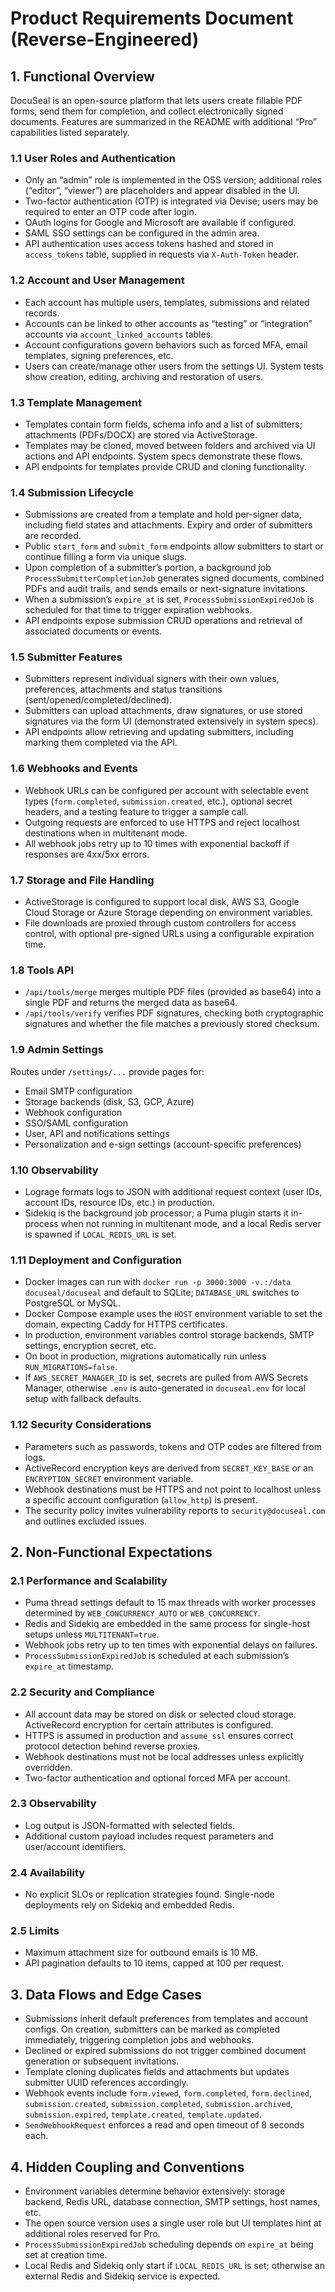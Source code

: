 # Product Requirements Document (Reverse-Engineered)

## 1. Functional Overview

DocuSeal is an open-source platform that lets users create fillable PDF forms, send them for completion, and collect electronically signed documents. Features are summarized in the README with additional “Pro” capabilities listed separately.

### 1.1 User Roles and Authentication
- Only an “admin” role is implemented in the OSS version; additional roles (“editor”, “viewer”) are placeholders and appear disabled in the UI.
- Two-factor authentication (OTP) is integrated via Devise; users may be required to enter an OTP code after login.
- OAuth logins for Google and Microsoft are available if configured.
- SAML SSO settings can be configured in the admin area.
- API authentication uses access tokens hashed and stored in `access_tokens` table, supplied in requests via `X-Auth-Token` header.

### 1.2 Account and User Management
- Each account has multiple users, templates, submissions and related records.
- Accounts can be linked to other accounts as “testing” or “integration” accounts via `account_linked_accounts` tables.
- Account configurations govern behaviors such as forced MFA, email templates, signing preferences, etc.
- Users can create/manage other users from the settings UI. System tests show creation, editing, archiving and restoration of users.

### 1.3 Template Management
- Templates contain form fields, schema info and a list of submitters; attachments (PDFs/DOCX) are stored via ActiveStorage.
- Templates may be cloned, moved between folders and archived via UI actions and API endpoints. System specs demonstrate these flows.
- API endpoints for templates provide CRUD and cloning functionality.

### 1.4 Submission Lifecycle
- Submissions are created from a template and hold per-signer data, including field states and attachments. Expiry and order of submitters are recorded.
- Public `start_form` and `submit_form` endpoints allow submitters to start or continue filling a form via unique slugs.
- Upon completion of a submitter’s portion, a background job `ProcessSubmitterCompletionJob` generates signed documents, combined PDFs and audit trails, and sends emails or next-signature invitations.
- When a submission’s `expire_at` is set, `ProcessSubmissionExpiredJob` is scheduled for that time to trigger expiration webhooks.
- API endpoints expose submission CRUD operations and retrieval of associated documents or events.

### 1.5 Submitter Features
- Submitters represent individual signers with their own values, preferences, attachments and status transitions (sent/opened/completed/declined).
- Submitters can upload attachments, draw signatures, or use stored signatures via the form UI (demonstrated extensively in system specs).
- API endpoints allow retrieving and updating submitters, including marking them completed via the API.

### 1.6 Webhooks and Events
- Webhook URLs can be configured per account with selectable event types (`form.completed`, `submission.created`, etc.), optional secret headers, and a testing feature to trigger a sample call.
- Outgoing requests are enforced to use HTTPS and reject localhost destinations when in multitenant mode.
- All webhook jobs retry up to 10 times with exponential backoff if responses are 4xx/5xx errors.

### 1.7 Storage and File Handling
- ActiveStorage is configured to support local disk, AWS S3, Google Cloud Storage or Azure Storage depending on environment variables.
- File downloads are proxied through custom controllers for access control, with optional pre-signed URLs using a configurable expiration time.

### 1.8 Tools API
- `/api/tools/merge` merges multiple PDF files (provided as base64) into a single PDF and returns the merged data as base64.
- `/api/tools/verify` verifies PDF signatures, checking both cryptographic signatures and whether the file matches a previously stored checksum.

### 1.9 Admin Settings
Routes under `/settings/...` provide pages for:
- Email SMTP configuration
- Storage backends (disk, S3, GCP, Azure)
- Webhook configuration
- SSO/SAML configuration
- User, API and notifications settings
- Personalization and e-sign settings (account-specific preferences)

### 1.10 Observability
- Lograge formats logs to JSON with additional request context (user IDs, account IDs, resource IDs, etc.) in production.
- Sidekiq is the background job processor; a Puma plugin starts it in-process when not running in multitenant mode, and a local Redis server is spawned if `LOCAL_REDIS_URL` is set.

### 1.11 Deployment and Configuration
- Docker images can run with `docker run -p 3000:3000 -v.:/data docuseal/docuseal` and default to SQLite; `DATABASE_URL` switches to PostgreSQL or MySQL.
- Docker Compose example uses the `HOST` environment variable to set the domain, expecting Caddy for HTTPS certificates.
- In production, environment variables control storage backends, SMTP settings, encryption secret, etc.
- On boot in production, migrations automatically run unless `RUN_MIGRATIONS=false`.
- If `AWS_SECRET_MANAGER_ID` is set, secrets are pulled from AWS Secrets Manager, otherwise `.env` is auto-generated in `docuseal.env` for local setup with fallback defaults.

### 1.12 Security Considerations
- Parameters such as passwords, tokens and OTP codes are filtered from logs.
- ActiveRecord encryption keys are derived from `SECRET_KEY_BASE` or an `ENCRYPTION_SECRET` environment variable.
- Webhook destinations must be HTTPS and not point to localhost unless a specific account configuration (`allow_http`) is present.
- The security policy invites vulnerability reports to `security@docuseal.com` and outlines excluded issues.

## 2. Non-Functional Expectations

### 2.1 Performance and Scalability
- Puma thread settings default to 15 max threads with worker processes determined by `WEB_CONCURRENCY_AUTO` or `WEB_CONCURRENCY`.
- Redis and Sidekiq are embedded in the same process for single-host setups unless `MULTITENANT=true`.
- Webhook jobs retry up to ten times with exponential delays on failures.
- `ProcessSubmissionExpiredJob` is scheduled at each submission’s `expire_at` timestamp.

### 2.2 Security and Compliance
- All account data may be stored on disk or selected cloud storage. ActiveRecord encryption for certain attributes is configured.
- HTTPS is assumed in production and `assume_ssl` ensures correct protocol detection behind reverse proxies.
- Webhook destinations must not be local addresses unless explicitly overridden.
- Two-factor authentication and optional forced MFA per account.

### 2.3 Observability
- Log output is JSON-formatted with selected fields.
- Additional custom payload includes request parameters and user/account identifiers.

### 2.4 Availability
- No explicit SLOs or replication strategies found. Single-node deployments rely on Sidekiq and embedded Redis.

### 2.5 Limits
- Maximum attachment size for outbound emails is 10 MB.
- API pagination defaults to 10 items, capped at 100 per request.

## 3. Data Flows and Edge Cases

- Submissions inherit default preferences from templates and account configs. On creation, submitters can be marked as completed immediately, triggering completion jobs and webhooks.
- Declined or expired submissions do not trigger combined document generation or subsequent invitations.
- Template cloning duplicates fields and attachments but updates submitter UUID references accordingly.
- Webhook events include `form.viewed`, `form.completed`, `form.declined`, `submission.created`, `submission.completed`, `submission.archived`, `submission.expired`, `template.created`, `template.updated`.
- `SendWebhookRequest` enforces a read and open timeout of 8 seconds each.

## 4. Hidden Coupling and Conventions

- Environment variables determine behavior extensively: storage backend, Redis URL, database connection, SMTP settings, host names, etc.
- The open source version uses a single user role but UI templates hint at additional roles reserved for Pro.
- `ProcessSubmissionExpiredJob` scheduling depends on `expire_at` being set at creation time.
- Local Redis and Sidekiq only start if `LOCAL_REDIS_URL` is set; otherwise an external Redis and Sidekiq service is expected.

